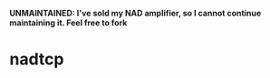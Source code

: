 **UNMAINTAINED: I've sold my NAD amplifier, so I cannot continue maintaining it. Feel free to fork**

# nadtcp
